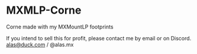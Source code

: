 # MXMLP-Corne
Corne made with my MXMountLP footprints


If you intend to sell this for profit, please contact me by email or on Discord.
alas@duck.com / @alas.mx
